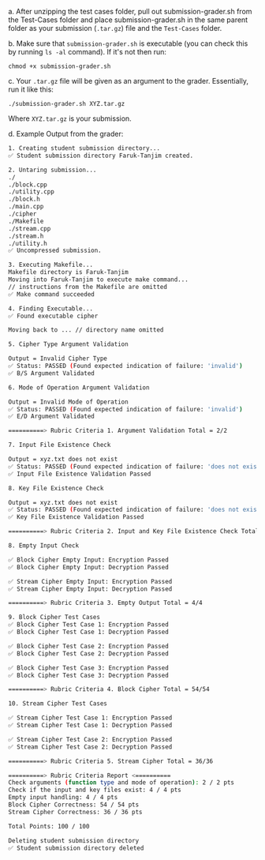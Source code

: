 a. After unzipping the test cases folder, pull out submission-grader.sh from the Test-Cases folder and place submission-grader.sh in the same parent folder as your submission (`.tar.gz`) file and the `Test-Cases` folder.

b. Make sure that `submission-grader.sh` is executable (you can check this by running `ls -al` command). If it's not then run: 

	chmod +x submission-grader.sh

c. Your `.tar.gz` file will be given as an argument to the grader. Essentially, run it like this:

	./submission-grader.sh XYZ.tar.gz

Where `XYZ.tar.gz` is your submission.

d. Example Output from the grader:

```bash
1. Creating student submission directory...
✅ Student submission directory Faruk-Tanjim created.

2. Untaring submission...
./
./block.cpp
./utility.cpp
./block.h
./main.cpp
./cipher
./Makefile
./stream.cpp
./stream.h
./utility.h
✅ Uncompressed submission.

3. Executing Makefile...
Makefile directory is Faruk-Tanjim
Moving into Faruk-Tanjim to execute make command...
// instructions from the Makefile are omitted
✅ Make command succeeded

4. Finding Executable...
✅ Found executable cipher

Moving back to ... // directory name omitted

5. Cipher Type Argument Validation

Output = Invalid Cipher Type
✅ Status: PASSED (Found expected indication of failure: 'invalid')
✅ B/S Argument Validated

6. Mode of Operation Argument Validation

Output = Invalid Mode of Operation
✅ Status: PASSED (Found expected indication of failure: 'invalid')
✅ E/D Argument Validated

==========> Rubric Criteria 1. Argument Validation Total = 2/2

7. Input File Existence Check

Output = xyz.txt does not exist
✅ Status: PASSED (Found expected indication of failure: 'does not exist')
✅ Input File Existence Validation Passed

8. Key File Existence Check

Output = xyz.txt does not exist
✅ Status: PASSED (Found expected indication of failure: 'does not exist')
✅ Key File Existence Validation Passed

==========> Rubric Criteria 2. Input and Key File Existence Check Total = 4/4

8. Empty Input Check

✅ Block Cipher Empty Input: Encryption Passed
✅ Block Cipher Empty Input: Decryption Passed

✅ Stream Cipher Empty Input: Encryption Passed
✅ Stream Cipher Empty Input: Decryption Passed

==========> Rubric Criteria 3. Empty Output Total = 4/4

9. Block Cipher Test Cases
✅ Block Cipher Test Case 1: Encryption Passed
✅ Block Cipher Test Case 1: Decryption Passed

✅ Block Cipher Test Case 2: Encryption Passed
✅ Block Cipher Test Case 2: Decryption Passed

✅ Block Cipher Test Case 3: Encryption Passed
✅ Block Cipher Test Case 3: Decryption Passed

==========> Rubric Criteria 4. Block Cipher Total = 54/54

10. Stream Cipher Test Cases

✅ Stream Cipher Test Case 1: Encryption Passed
✅ Stream Cipher Test Case 1: Decryption Passed

✅ Stream Cipher Test Case 2: Encryption Passed
✅ Stream Cipher Test Case 2: Decryption Passed

==========> Rubric Criteria 5. Stream Cipher Total = 36/36

==========> Rubric Criteria Report <==========
Check arguments (function type and mode of operation): 2 / 2 pts
Check if the input and key files exist: 4 / 4 pts
Empty input handling: 4 / 4 pts
Block Cipher Correctness: 54 / 54 pts
Stream Cipher Correctness: 36 / 36 pts

Total Points: 100 / 100

Deleting student submission directory
✅ Student submission directory deleted
```
